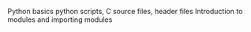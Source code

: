 Python basics
python scripts, C source files, header files
Introduction to modules and importing modules
